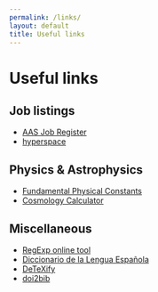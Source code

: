 ```yaml
---
permalink: /links/
layout: default
title: Useful links
---
```


# Useful links

## Job listings

- [AAS Job Register](https://jobregister.aas.org)
- [hyperspace](https://hyperspace.uni-frankfurt.de/category/jobs/)

## Physics & Astrophysics

- [Fundamental Physical Constants](https://physics.nist.gov/cuu/Constants/index.html)
- [Cosmology Calculator](http://www.astro.ucla.edu/%7Ewright/CosmoCalc.html)

<!-- ## En las nubes
[Nube1](https://purdue0-my.sharepoint.com/:f:/g/personal/jruedabe_purdue_edu/Et_GqM8_vf9KjxNdxHR1eQ0B6CiL_bIXX-e_N3Cr-fYqGQ?e=fhbrih) [Nube2](https://drive.google.com/drive/folders/1M9OhzGxwEVZ8CRnmf52YtbiK9O2HE3wT?usp=sharing) [Nube3](https://www.dropbox.com/sh/3aprqv86f86yhpv/AACP-znTWw8ZOGnsdpTXvxsaa?dl=0) -->

## Miscellaneous

+ [RegExp online tool](https://regexr.com)
+ [Diccionario de la Lengua Española](http://dle.rae.es/?w=diccionario)
+ [DeTeXify](http://detexify.kirelabs.org)
+ [doi2bib](https://www.doi2bib.org)

